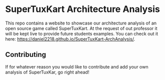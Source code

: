 # SuperTuxKart Architecture Analysis

This repo contains a website to showcase our architecture analysis of an open source game called SuperTuxKart. At the request of out professor it will be kept live to provide future students examples. You can check out it here:
https://daniel2218.github.io/SuperTuxKart-ArchAnalysis/. 

## Contributing

If for whatever reason you would like to contribute and add your own analysis of SuperTuxKar, go right ahead!

